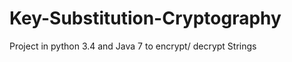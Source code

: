 Key-Substitution-Cryptography
=============================

Project in python 3.4 and Java 7 to encrypt/ decrypt Strings
